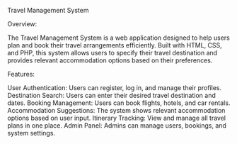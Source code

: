 Travel Management System


Overview:

The Travel Management System is a web application designed to help users plan and book their travel arrangements efficiently. Built with HTML, CSS, and PHP, this system allows users to specify their travel destination and provides relevant accommodation options based on their preferences.

Features:

User Authentication: Users can register, log in, and manage their profiles.
Destination Search: Users can enter their desired travel destination and dates.
Booking Management: Users can book flights, hotels, and car rentals.
Accommodation Suggestions: The system shows relevant accommodation options based on user input.
Itinerary Tracking: View and manage all travel plans in one place.
Admin Panel: Admins can manage users, bookings, and system settings.
